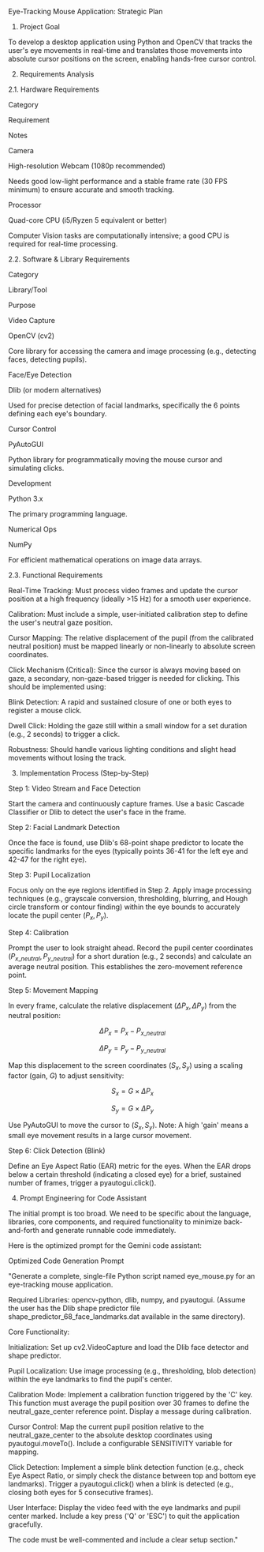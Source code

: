 Eye-Tracking Mouse Application: Strategic Plan

1. Project Goal

To develop a desktop application using Python and OpenCV that tracks the user's eye movements in real-time and translates those movements into absolute cursor positions on the screen, enabling hands-free cursor control.

2. Requirements Analysis

2.1. Hardware Requirements

Category

Requirement

Notes

Camera

High-resolution Webcam (1080p recommended)

Needs good low-light performance and a stable frame rate (30 FPS minimum) to ensure accurate and smooth tracking.

Processor

Quad-core CPU (i5/Ryzen 5 equivalent or better)

Computer Vision tasks are computationally intensive; a good CPU is required for real-time processing.

2.2. Software & Library Requirements

Category

Library/Tool

Purpose

Video Capture

OpenCV (cv2)

Core library for accessing the camera and image processing (e.g., detecting faces, detecting pupils).

Face/Eye Detection

Dlib (or modern alternatives)

Used for precise detection of facial landmarks, specifically the 6 points defining each eye's boundary.

Cursor Control

PyAutoGUI

Python library for programmatically moving the mouse cursor and simulating clicks.

Development

Python 3.x

The primary programming language.

Numerical Ops

NumPy

For efficient mathematical operations on image data arrays.

2.3. Functional Requirements

Real-Time Tracking: Must process video frames and update the cursor position at a high frequency (ideally >15 Hz) for a smooth user experience.

Calibration: Must include a simple, user-initiated calibration step to define the user's neutral gaze position.

Cursor Mapping: The relative displacement of the pupil (from the calibrated neutral position) must be mapped linearly or non-linearly to absolute screen coordinates.

Click Mechanism (Critical): Since the cursor is always moving based on gaze, a secondary, non-gaze-based trigger is needed for clicking. This should be implemented using:

Blink Detection: A rapid and sustained closure of one or both eyes to register a mouse click.

Dwell Click: Holding the gaze still within a small window for a set duration (e.g., 2 seconds) to trigger a click.

Robustness: Should handle various lighting conditions and slight head movements without losing the track.

3. Implementation Process (Step-by-Step)

Step 1: Video Stream and Face Detection

Start the camera and continuously capture frames. Use a basic Cascade Classifier or Dlib to detect the user's face in the frame.

Step 2: Facial Landmark Detection

Once the face is found, use Dlib's 68-point shape predictor to locate the specific landmarks for the eyes (typically points 36-41 for the left eye and 42-47 for the right eye).

Step 3: Pupil Localization

Focus only on the eye regions identified in Step 2. Apply image processing techniques (e.g., grayscale conversion, thresholding, blurring, and Hough circle transform or contour finding) within the eye bounds to accurately locate the pupil center ($P_x, P_y$).

Step 4: Calibration

Prompt the user to look straight ahead. Record the pupil center coordinates ($P_{x\_neutral}, P_{y\_neutral}$) for a short duration (e.g., 2 seconds) and calculate an average neutral position. This establishes the zero-movement reference point.

Step 5: Movement Mapping

In every frame, calculate the relative displacement $(\Delta P_x, \Delta P_y)$ from the neutral position:


$$\Delta P_x = P_x - P_{x\_neutral}$$

$$\Delta P_y = P_y - P_{y\_neutral}$$

Map this displacement to the screen coordinates $(S_x, S_y)$ using a scaling factor (gain, $G$) to adjust sensitivity:


$$S_x = G \times \Delta P_x$$

$$S_y = G \times \Delta P_y$$

Use PyAutoGUI to move the cursor to $(S_x, S_y)$. Note: A high 'gain' means a small eye movement results in a large cursor movement.

Step 6: Click Detection (Blink)

Define an Eye Aspect Ratio (EAR) metric for the eyes. When the EAR drops below a certain threshold (indicating a closed eye) for a brief, sustained number of frames, trigger a pyautogui.click().

4. Prompt Engineering for Code Assistant

The initial prompt is too broad. We need to be specific about the language, libraries, core components, and required functionality to minimize back-and-forth and generate runnable code immediately.

Here is the optimized prompt for the Gemini code assistant:

Optimized Code Generation Prompt

"Generate a complete, single-file Python script named eye_mouse.py for an eye-tracking mouse application.

Required Libraries: opencv-python, dlib, numpy, and pyautogui. (Assume the user has the Dlib shape predictor file shape_predictor_68_face_landmarks.dat available in the same directory).

Core Functionality:

Initialization: Set up cv2.VideoCapture and load the Dlib face detector and shape predictor.

Pupil Localization: Use image processing (e.g., thresholding, blob detection) within the eye landmarks to find the pupil's center.

Calibration Mode: Implement a calibration function triggered by the 'C' key. This function must average the pupil position over 30 frames to define the neutral_gaze_center reference point. Display a message during calibration.

Cursor Control: Map the current pupil position relative to the neutral_gaze_center to the absolute desktop coordinates using pyautogui.moveTo(). Include a configurable SENSITIVITY variable for mapping.

Click Detection: Implement a simple blink detection function (e.g., check Eye Aspect Ratio, or simply check the distance between top and bottom eye landmarks). Trigger a pyautogui.click() when a blink is detected (e.g., closing both eyes for 5 consecutive frames).

User Interface: Display the video feed with the eye landmarks and pupil center marked. Include a key press ('Q' or 'ESC') to quit the application gracefully.

The code must be well-commented and include a clear setup section."